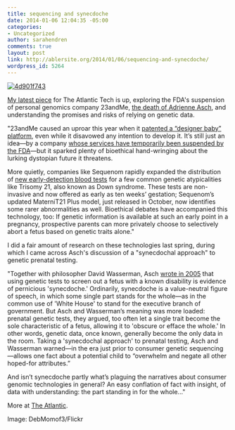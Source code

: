 ```yaml
---
title: sequencing and synecdoche
date: 2014-01-06 12:04:35 -05:00
categories:
- Uncategorized
author: sarahendren
comments: true
layout: post
link: http://ablersite.org/2014/01/06/sequencing-and-synecdoche/
wordpress_id: 5264
---
```


[![4d901f743](http://ablersite.files.wordpress.com/2014/01/4d901f743.jpg)](http://ablersite.files.wordpress.com/2014/01/4d901f743.jpg)




[My latest piece](http://www.theatlantic.com/technology/archive/2013/12/an-ethics-for-the-future-of-genetic-testing/282705/) for The Atlantic Tech is up, exploring the FDA's suspension of personal genomics company 23andMe, [the death of Adrienne Asch](http://www.nytimes.com/2013/11/23/nyregion/adrienne-asch-bioethicist-and-pioneer-in-disability-studies-dies-at-67.html?_r=0), and understanding the promises and risks of relying on genetic data.




"23andMe caused an uproar this year when it [patented a “designer baby” platform](http://www.freepatentsonline.com/8543339.pdf), even while it disavowed any intention to develop it. It’s still just an idea—by a company [whose services have temporarily been suspended by the FDA](http://www.npr.org/blogs/health/2013/12/06/249231236/23andme-bows-to-fdas-demands-drops-health-claims)—but it sparked plenty of bioethical hand-wringing about the lurking dystopian future it threatens.




More quietly, companies like Sequenom rapidly expanded the distribution of [new early-detection blood tests](http://sequenom.investorroom.com/2013-04-16-Sequenom-CMM-Achieves-Milestone-Of-100-000-MaterniT21-Plus-Tests-Processed) for a few common genetic atypicalities like Trisomy 21, also known as Down syndrome. These tests are non-invasive and now offered as early as ten weeks’ gestation; Sequenom’s updated MaterniT21 Plus model, just released in October, now identifies some rarer abnormalities as well. Bioethical debates have accompanied this technology, too: If genetic information is available at such an early point in a pregnancy, prospective parents can more privately choose to selectively abort a fetus based on genetic traits alone."




I did a fair amount of research on these technologies last spring, during which I came across Asch's discussion of a "synecdochal approach" to genetic prenatal testing.




"Together with philosopher David Wasserman, Asch [wrote in 2005](http://www.amazon.com/Quality-Life-Human-Difference-Disability/dp/0521539714/ref=sr_1_1?ie=UTF8&qid=1387836619&sr=8-1&keywords=quality+of+life+and+human+difference) that using genetic tests to screen out a fetus with a known disability is evidence of pernicious 'synecdoche.' Ordinarily, synecdoche is a value-neutral figure of speech, in which some single part stands for the whole—as in the common use of 'White House' to stand for the executive branch of government. But Asch and Wasserman’s meaning was more loaded: prenatal genetic tests, they argued, too often let a single trait become the sole characteristic of a fetus, allowing it to 'obscure or efface the whole.' In other words, genetic data, once known, generally become the only data in the room. Taking a 'synecdochal approach' to prenatal testing, Asch and Wasserman warned—in the era just prior to consumer genetic sequencing—allows one fact about a potential child to “overwhelm and negate all other hoped-for attributes.”




And isn’t synecdoche partly what’s plaguing the narratives about consumer genomic technologies in general? An easy conflation of fact with insight, of data with understanding: the part standing in for the whole..."




More at [The Atlantic](http://www.theatlantic.com/technology/archive/2013/12/an-ethics-for-the-future-of-genetic-testing/282705/).




Image: DebMomof3/Flickr
